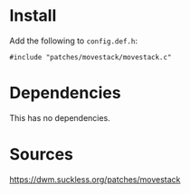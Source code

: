 # Install

Add the following to `config.def.h`:

```
#include "patches/movestack/movestack.c"
```

# Dependencies

This has no dependencies.

# Sources

https://dwm.suckless.org/patches/movestack
